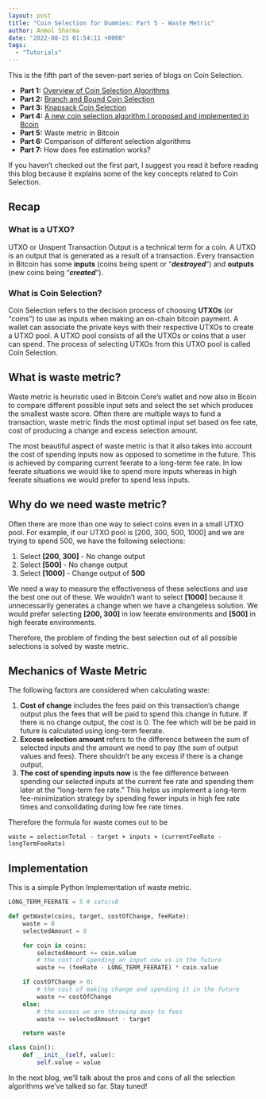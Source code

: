 ```yaml
---
layout: post
title: "Coin Selection for Dummies: Part 5 - Waste Metric"
author: Anmol Sharma
date: "2022-08-23 01:54:11 +0000"
tags:
  - "Tutorials"
---
```


This is the fifth part of the seven-part series of blogs on Coin Selection.

* **Part 1:** [Overview of Coin Selection Algorithms](https://blog.summerofbitcoin.org/coin-selection-part-1/)
* **Part 2:** [Branch and Bound Coin Selection](https://blog.summerofbitcoin.org/coin-selection-for-dummies-2/)
* **Part 3:** [Knapsack Coin Selection](https://blog.summerofbitcoin.org/coin-selection-for-dummies-part-3/)
* **Part 4:** [A new coin selection algorithm I proposed and implemented in Bcoin](https://blog.summerofbitcoin.org/coin-selection-for-dummies-part-4-lowest-larger-selection/)
* **Part 5:** Waste metric in Bitcoin
* **Part 6:** Comparison of different selection algorithms
* **Part 7:** How does fee estimation works?

If you haven’t checked out the first part, I suggest you read it before reading this blog because it explains some of the key concepts related to Coin Selection.

## **Recap**

### **What is a UTXO?**

UTXO or Unspent Transaction Output is a technical term for a coin. A UTXO is an output that is generated as a result of a transaction. Every transaction in Bitcoin has some **inputs** (coins being spent or “***destroyed***”) and **outputs** (new coins being “***created***”).

### **What is Coin Selection?**

Coin Selection refers to the decision process of choosing **UTXOs** (or “*coins*”) to use as inputs when making an on-chain bitcoin payment. A wallet can associate the private keys with their respective UTXOs to create a UTXO pool. A UTXO pool consists of all the UTXOs or coins that a user can spend. The process of selecting UTXOs from this UTXO pool is called Coin Selection.

## **What is waste metric?**

Waste metric is heuristic used in Bitcoin Core’s wallet and now also in Bcoin to compare different possible input sets and select the set which produces the smallest waste score. Often there are multiple ways to fund a transaction, waste metric finds the most optimal input set based on fee rate, cost of producing a change and excess selection amount.

The most beautiful aspect of waste metric is that it also takes into account the cost of spending inputs now as opposed to sometime in the future. This is achieved by comparing current feerate to a long-term fee rate. In low feerate situations we would like to spend more inputs whereas in high feerate situations we would prefer to spend less inputs.

## **Why do we need waste metric?**

Often there are more than one way to select coins even in a small UTXO pool. For example, if our UTXO pool is [200, 300, 500, 1000] and we are trying to spend 500, we have the following selections:

1. Select **[200, 300]** - No change output
2. Select **[500]** - No change output
3. Select **[1000]** - Change output of **500**

We need a way to measure the effectiveness of these selections and use the best one out of these. We wouldn’t want to select **[1000]** because it unnecessarily generates a change when we have a changeless solution. We would prefer selecting **[200, 300]** in low feerate environments and **[500]** in high feerate environments.

Therefore, the problem of finding the best selection out of all possible selections is solved by waste metric.

## **Mechanics of Waste Metric**

The following factors are considered when calculating waste:

1. **Cost of change** includes the fees paid on this transaction’s change output plus the fees that will be paid to spend this change in future. If there is no change output, the cost is 0. The fee which will be be paid in future is calculated using long-term feerate.
2. **Excess selection amount** refers to the difference between the sum of selected inputs and the amount we need to pay (the sum of output values and fees). There shouldn’t be any excess if there is a change output.
3. **The cost of spending inputs now** is the fee difference between spending our selected inputs at the current fee rate and spending them later at the “long-term fee rate.” This helps us implement a long-term fee-minimization strategy by spending fewer inputs in high fee rate times and consolidating during low fee rate times.

Therefore the formula for waste comes out to be

`waste = selectionTotal - target + inputs × (currentFeeRate - longTermFeeRate)`

## **Implementation**

This is a simple Python Implementation of waste metric.

```python
LONG_TERM_FEERATE = 5 # sats/vB

def getWaste(coins, target, costOfChange, feeRate):
    waste = 0
    selectedAmount = 0

    for coin in coins:
        selectedAmount += coin.value
        # the cost of spending an input now vs in the future
        waste += (feeRate - LONG_TERM_FEERATE) * coin.value

    if costOfChange > 0:
        # the cost of making change and spending it in the future
        waste += costOfChange
    else:
        # the excess we are throwing away to fees
        waste += selectedAmount - target

    return waste

class Coin():
    def __init__(self, value):
        self.value = value

```

In the next blog, we’ll talk about the pros and cons of all the selection algorithms we’ve talked so far. Stay tuned!

